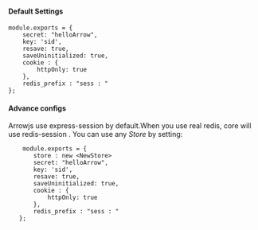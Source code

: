 
#### Default Settings

```
module.exports = {
    secret: "helloArrow",
    key: 'sid',
    resave: true,
    saveUninitialized: true,
    cookie : {
        httpOnly: true
    },
    redis_prefix : "sess : "
};
```

#### Advance configs
Arrowjs use express-session by default.When you use real redis, core will use redis-session . You can use any *Store* by setting:
```
    module.exports = {
       store : new <NewStore>
       secret: "helloArrow",
       key: 'sid',
       resave: true,
       saveUninitialized: true,
       cookie : {
           httpOnly: true
       },
       redis_prefix : "sess : "
   };
```
